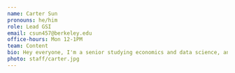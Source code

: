 ```yaml
---
name: Carter Sun
pronouns: he/him
role: Lead GSI
email: csun457@berkeley.edu
office-hours: Mon 12-1PM
team: Content
bio: Hey everyone, I'm a senior studying economics and data science, and I took Data 8 as my first exposure to data science! In my free time, I like to exercise and to just kick back and relax.
photo: staff/carter.jpg
---
```

